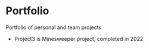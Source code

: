 # Portfolio
Portfolio of personal and team projects 
- Project3 is Minesweeper project, completed in 2022

